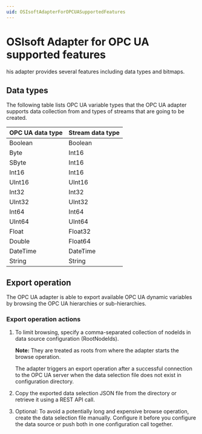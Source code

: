 ```yaml
---
uid: OSIsoftAdapterForOPCUASupportedFeatures
---
```


# OSIsoft Adapter for OPC UA supported features

his adapter provides several features including data types and bitmaps.

## Data types

The following table lists OPC UA variable types that the OPC UA adapter supports data collection from and types of streams that are going to be created.

| OPC UA data type | Stream data type |
|------------------|------------------|
| Boolean          | Boolean          |
| Byte             | Int16            |
| SByte            | Int16            |
| Int16            | Int16            |
| UInt16           | UInt16           |
| Int32            | Int32            |
| UInt32           | UInt32           |
| Int64            | Int64            |
| UInt64           | UInt64           |
| Float            | Float32          |
| Double           | Float64          |
| DateTime         | DateTime         |
| String           | String           |

## Export operation


The OPC UA adapter is able to export available OPC UA dynamic variables by browsing the OPC UA hierarchies or sub-hierarchies.

### Export operation actions

1. To limit browsing, specify a comma-separated collection of nodeIds in data source configuration (RootNodeIds).
   
   **Note:** They are treated as roots from where the adapter starts the browse operation.
   
   The adapter triggers an export operation after a successful connection to the OPC UA server when the data selection file does not exist in configuration directory.
  
2. Copy the exported data selection JSON file from the directory or retrieve it using a REST API call.

3. Optional: To avoid a potentially long and expensive browse operation, create the data selection file manually. Configure it before you configure the data source or push both in one configuration call together.
